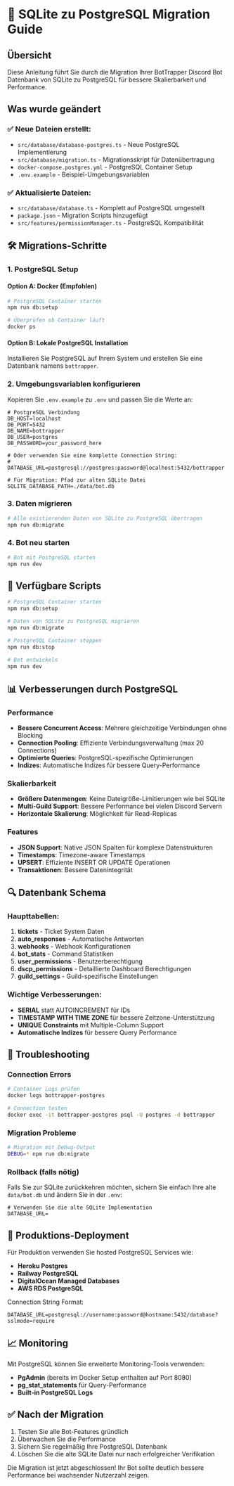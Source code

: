 # 🚀 SQLite zu PostgreSQL Migration Guide

## Übersicht
Diese Anleitung führt Sie durch die Migration Ihrer BotTrapper Discord Bot Datenbank von SQLite zu PostgreSQL für bessere Skalierbarkeit und Performance.

## Was wurde geändert

### ✅ Neue Dateien erstellt:
- `src/database/database-postgres.ts` - Neue PostgreSQL Implementierung 
- `src/database/migration.ts` - Migrationsskript für Datenübertragung
- `docker-compose.postgres.yml` - PostgreSQL Container Setup
- `.env.example` - Beispiel-Umgebungsvariablen

### ✅ Aktualisierte Dateien:
- `src/database/database.ts` - Komplett auf PostgreSQL umgestellt
- `package.json` - Migration Scripts hinzugefügt
- `src/features/permissionManager.ts` - PostgreSQL Kompatibilität

## 🛠️ Migrations-Schritte

### 1. PostgreSQL Setup

#### Option A: Docker (Empfohlen)
```bash
# PostgreSQL Container starten
npm run db:setup

# Überprüfen ob Container läuft
docker ps
```

#### Option B: Lokale PostgreSQL Installation
Installieren Sie PostgreSQL auf Ihrem System und erstellen Sie eine Datenbank namens `bottrapper`.

### 2. Umgebungsvariablen konfigurieren

Kopieren Sie `.env.example` zu `.env` und passen Sie die Werte an:

```env
# PostgreSQL Verbindung
DB_HOST=localhost
DB_PORT=5432
DB_NAME=bottrapper
DB_USER=postgres
DB_PASSWORD=your_password_here

# Oder verwenden Sie eine komplette Connection String:
# DATABASE_URL=postgresql://postgres:password@localhost:5432/bottrapper

# Für Migration: Pfad zur alten SQLite Datei
SQLITE_DATABASE_PATH=./data/bot.db
```

### 3. Daten migrieren

```bash
# Alle existierenden Daten von SQLite zu PostgreSQL übertragen
npm run db:migrate
```

### 4. Bot neu starten

```bash
# Bot mit PostgreSQL starten
npm run dev
```

## 🔧 Verfügbare Scripts

```bash
# PostgreSQL Container starten
npm run db:setup

# Daten von SQLite zu PostgreSQL migrieren
npm run db:migrate

# PostgreSQL Container stoppen
npm run db:stop

# Bot entwickeln
npm run dev
```

## 📊 Verbesserungen durch PostgreSQL

### Performance
- **Bessere Concurrent Access**: Mehrere gleichzeitige Verbindungen ohne Blocking
- **Connection Pooling**: Effiziente Verbindungsverwaltung (max 20 Connections)
- **Optimierte Queries**: PostgreSQL-spezifische Optimierungen
- **Indizes**: Automatische Indizes für bessere Query-Performance

### Skalierbarkeit
- **Größere Datenmengen**: Keine Dateigröße-Limitierungen wie bei SQLite
- **Multi-Guild Support**: Bessere Performance bei vielen Discord Servern
- **Horizontale Skalierung**: Möglichkeit für Read-Replicas

### Features
- **JSON Support**: Native JSON Spalten für komplexe Datenstrukturen
- **Timestamps**: Timezone-aware Timestamps
- **UPSERT**: Effiziente INSERT OR UPDATE Operationen
- **Transaktionen**: Bessere Datenintegrität

## 🔍 Datenbank Schema

### Haupttabellen:
1. **tickets** - Ticket System Daten
2. **auto_responses** - Automatische Antworten
3. **webhooks** - Webhook Konfigurationen
4. **bot_stats** - Command Statistiken
5. **user_permissions** - Benutzerberechtigung
6. **dscp_permissions** - Detaillierte Dashboard Berechtigungen
7. **guild_settings** - Guild-spezifische Einstellungen

### Wichtige Verbesserungen:
- **SERIAL** statt AUTOINCREMENT für IDs
- **TIMESTAMP WITH TIME ZONE** für bessere Zeitzone-Unterstützung
- **UNIQUE Constraints** mit Multiple-Column Support
- **Automatische Indizes** für bessere Query Performance

## 🚨 Troubleshooting

### Connection Errors
```bash
# Container Logs prüfen
docker logs bottrapper-postgres

# Connection testen
docker exec -it bottrapper-postgres psql -U postgres -d bottrapper
```

### Migration Probleme
```bash
# Migration mit Debug-Output
DEBUG=* npm run db:migrate
```

### Rollback (falls nötig)
Falls Sie zur SQLite zurückkehren möchten, sichern Sie einfach Ihre alte `data/bot.db` und ändern Sie in der `.env`:
```env
# Verwenden Sie die alte SQLite Implementation
DATABASE_URL=
```

## 🔐 Produktions-Deployment

Für Produktion verwenden Sie hosted PostgreSQL Services wie:
- **Heroku Postgres**
- **Railway PostgreSQL**
- **DigitalOcean Managed Databases**
- **AWS RDS PostgreSQL**

Connection String Format:
```
DATABASE_URL=postgresql://username:password@hostname:5432/database?sslmode=require
```

## 📈 Monitoring

Mit PostgreSQL können Sie erweiterte Monitoring-Tools verwenden:
- **PgAdmin** (bereits im Docker Setup enthalten auf Port 8080)
- **pg_stat_statements** für Query-Performance
- **Built-in PostgreSQL Logs**

## ✅ Nach der Migration

1. Testen Sie alle Bot-Features gründlich
2. Überwachen Sie die Performance 
3. Sichern Sie regelmäßig Ihre PostgreSQL Datenbank
4. Löschen Sie die alte SQLite Datei nur nach erfolgreicher Verifikation

Die Migration ist jetzt abgeschlossen! Ihr Bot sollte deutlich bessere Performance bei wachsender Nutzerzahl zeigen.
